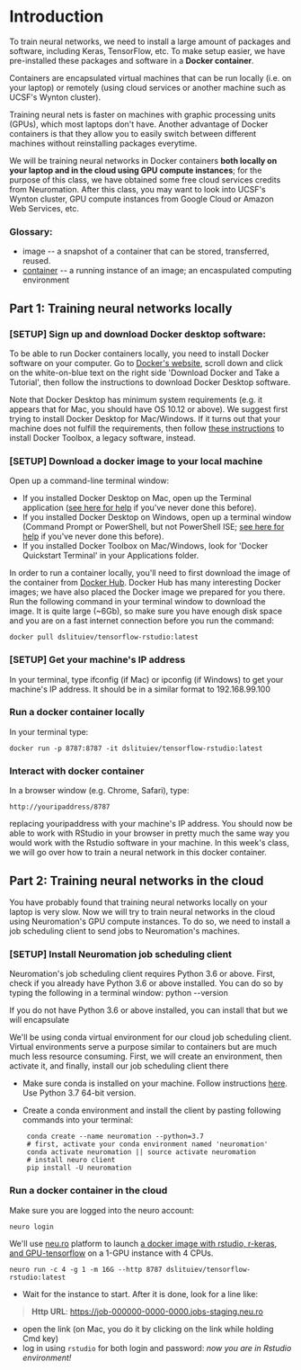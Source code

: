 # Introduction
To train neural networks, we need to install a large amount of packages and software, including Keras, TensorFlow, etc. To make setup easier, we have pre-installed these packages and software in a **Docker container**. 

Containers are encapsulated virtual machines that can be run locally (i.e. on your laptop) or remotely (using cloud services or another machine such as UCSF's Wynton cluster).

Training neural nets is faster on machines with graphic processing units (GPUs), which most laptops don't have. Another advantage of Docker containers is that they allow you to easily switch between different machines without reinstalling packages everytime. 

We will be training neural networks in Docker containers **both locally on your laptop and in the cloud using GPU compute instances**; for the purpose of this class, we have obtained some free cloud services credits from Neuromation. After this class, you may want to look into UCSF's Wynton cluster, GPU compute instances from Google Cloud or Amazon Web Services, etc.

### Glossary: 
- image -- a snapshot of a container that can be stored, transferred, reused. 
- [container](https://en.wikipedia.org/wiki/OS-level_virtualisation) -- a running instance of an image; an encaspulated computing environment

## Part 1: Training neural networks locally
### [SETUP] Sign up and download Docker desktop software:
To be able to run Docker containers locally, you need to install Docker software on your computer.
Go to [Docker's website](https://www.docker.com/get-started), scroll down and click on the white-on-blue text on the right side 'Download Docker and Take a Tutorial', then follow the instructions to download Docker Desktop software. 

Note that Docker Desktop has minimum system requirements (e.g. it appears that for Mac, you should have OS 10.12 or above). We suggest first trying to install Docker Desktop for Mac/Windows. If it turns out that your machine does not fulfill the requirements, then follow [these instructions](https://docs.docker.com/v17.12/toolbox/overview/) to install Docker Toolbox, a legacy software, instead. 

### [SETUP] Download a docker image to your local machine
Open up a command-line terminal window:
- If you installed Docker Desktop on Mac, open up the Terminal application ([see here for help](https://macpaw.com/how-to/use-terminal-on-mac) if you've never done this before).  
- If you installed Docker Desktop on Windows, open up a terminal window (Command Prompt or PowerShell, but not PowerShell ISE; [see here for help](https://www.youtube.com/watch?v=YdDngaoD1WE) if you've never done this before).
- If you installed Docker Toolbox on Mac/Windows, look for 'Docker Quickstart Terminal' in your Applications folder.

In order to run a container locally, you'll need to first download the image of the container from [Docker Hub](https://hub.docker.com/). Docker Hub has many interesting Docker images; we have also placed the Docker image we prepared for you there. Run the following command in your terminal window to download the image. It is quite large (~6Gb), so make sure you have enough disk space and you are on a fast internet connection before you run the command:

    docker pull dslituiev/tensorflow-rstudio:latest

### [SETUP] Get your machine's IP address
In your terminal, type ifconfig (if Mac) or ipconfig (if Windows) to get your machine's IP address. It should be in a similar format to 192.168.99.100

### Run a docker container locally
In your terminal type:

    docker run -p 8787:8787 -it dslituiev/tensorflow-rstudio:latest

### Interact with docker container
In a browser window (e.g. Chrome, Safari), type:
    
    http://youripaddress/8787 

replacing youripaddress with your machine's IP address. You should now be able to work with RStudio in your browser in pretty much the same way you would work with the Rstudio software in your machine. In this week's class, we will go over how to train a neural network in this docker container.

## Part 2: Training neural networks in the cloud
You have probably found that training neural networks locally on your laptop is very slow. Now we will try to train neural networks in the cloud using Neuromation's GPU compute instances. To do so, we need to install a job scheduling client to send jobs to Neuromation's machines. 

### [SETUP] Install Neuromation job scheduling client
Neuromation's job scheduling client requires Python 3.6 or above. First, check if you already have Python 3.6 or above installed. You can do so by typing the following in a terminal window:
    python --version
    
If you do not have Python 3.6 or above installed, you can install that but we will encapsulate 


We'll be using conda virtual environment for our cloud job scheduling client.
Virtual environments serve a purpose similar to containers but are much much less resource consuming.
First, we will create an environment, then activate it, and finally, install our job scheduling client there

 - Make sure conda is installed on your machine. Follow instructions [here](https://docs.conda.io/en/latest/miniconda.html). Use Python 3.7 64-bit version.

 - Create a conda environment and install the client by pasting following commands into your terminal:

        conda create --name neuromation --python=3.7
        # first, activate your conda environment named 'neuromation'
        conda activate neuromation || source activate neuromation
        # install neuro client
        pip install -U neuromation

### Run a docker container in the cloud

Make sure you are logged into the neuro account:

    neuro login

We'll use [neu.ro](neu.ro) platform to launch [a docker image with rstudio, r-keras, and GPU-tensorflow](https://cloud.docker.com/repository/docker/dslituiev/tensorflow-rstudio/) on a 1-GPU instance with 4 CPUs.

    neuro run -c 4 -g 1 -m 16G --http 8787 dslituiev/tensorflow-rstudio:latest

+ Wait for the instance to start. After it is done, look for a line like:

> **Http URL**: https://job-000000-0000-0000.jobs-staging.neu.ro

+ open the link (on Mac, you do it by clicking on the link while holding Cmd key)
+ log in using `rstudio` for both login and password: _now you are in Rstudio environment!_

